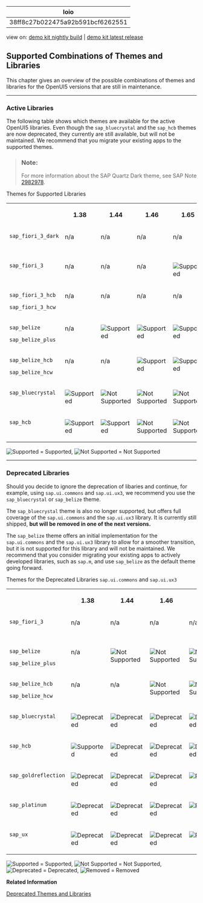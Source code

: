 <!-- loio38ff8c27b022475a92b591bcf6262551 -->

| loio |
| -----|
| 38ff8c27b022475a92b591bcf6262551 |

<div id="loio">

view on: [demo kit nightly build](https://openui5nightly.hana.ondemand.com/#/topic/38ff8c27b022475a92b591bcf6262551) | [demo kit latest release](https://openui5.hana.ondemand.com/#/topic/38ff8c27b022475a92b591bcf6262551)</div>

## Supported Combinations of Themes and Libraries

This chapter gives an overview of the possible combinations of themes and libraries for the OpenUI5 versions that are still in maintenance.

***

### Active Libraries

The following table shows which themes are available for the active OpenUI5 libraries. Even though the `sap_bluecrystal` and the `sap_hcb` themes are now deprecated, they currently are still available, but will not be maintained. We recommend that you migrate your existing apps to the supported themes.

> ### Note:  
> For more information about the SAP Quartz Dark theme, see SAP Note [2982978](https://launchpad.support.sap.com/#/notes/2982978).

<a name="loio38ff8c27b022475a92b591bcf6262551__table_prf_w4r_zy"/>Themes for Supported Libraries


<table>
<tr>
<th valign="top">

 



</th>
<th valign="top">

1.38



</th>
<th valign="top">

1.44



</th>
<th valign="top">

1.46



</th>
<th valign="top">

1.65



</th>
<th valign="top">

1.69



</th>
<th valign="top">

1.71



</th>
</tr>
<tr>
<td valign="top">

 `sap_fiori_3_dark` 



</td>
<td valign="top">

n/a



</td>
<td valign="top">

n/a



</td>
<td valign="top">

n/a



</td>
<td valign="top">

n/a



</td>
<td valign="top">

n/a



</td>
<td valign="top">

 ![Supported](loio3cb17ee88aed44d2bf1d14b97728c709_LowRes.gif) 



</td>
</tr>
<tr>
<td valign="top">

 `sap_fiori_3` 



</td>
<td valign="top">

n/a



</td>
<td valign="top">

n/a



</td>
<td valign="top">

n/a



</td>
<td valign="top">

 ![Supported](loio3cb17ee88aed44d2bf1d14b97728c709_LowRes.gif) 



</td>
<td valign="top">

 ![Supported](loio3cb17ee88aed44d2bf1d14b97728c709_LowRes.gif) 



</td>
<td valign="top">

 ![Supported](loio3cb17ee88aed44d2bf1d14b97728c709_LowRes.gif) 



</td>
</tr>
<tr>
<td valign="top">

`sap_fiori_3_hcb`

`sap_fiori_3_hcw`



</td>
<td valign="top">

n/a



</td>
<td valign="top">

n/a



</td>
<td valign="top">

n/a



</td>
<td valign="top">

n/a



</td>
<td valign="top">

 ![Supported](loio3cb17ee88aed44d2bf1d14b97728c709_LowRes.gif) 



</td>
<td valign="top">

 ![Supported](loio3cb17ee88aed44d2bf1d14b97728c709_LowRes.gif) 



</td>
</tr>
<tr>
<td valign="top">

`sap_belize`

`sap_belize_plus`



</td>
<td valign="top">

n/a



</td>
<td valign="top">

 ![Supported](loio3cb17ee88aed44d2bf1d14b97728c709_LowRes.gif) 



</td>
<td valign="top">

 ![Supported](loio3cb17ee88aed44d2bf1d14b97728c709_LowRes.gif) 



</td>
<td valign="top">

 ![Supported](loio3cb17ee88aed44d2bf1d14b97728c709_LowRes.gif) 



</td>
<td valign="top">

 ![Supported](loio3cb17ee88aed44d2bf1d14b97728c709_LowRes.gif) 



</td>
<td valign="top">

 ![Supported](loio3cb17ee88aed44d2bf1d14b97728c709_LowRes.gif) 



</td>
</tr>
<tr>
<td valign="top">

`sap_belize_hcb`

`sap_belize_hcw`



</td>
<td valign="top">

n/a



</td>
<td valign="top">

n/a



</td>
<td valign="top">

 ![Supported](loio3cb17ee88aed44d2bf1d14b97728c709_LowRes.gif) 



</td>
<td valign="top">

 ![Supported](loio3cb17ee88aed44d2bf1d14b97728c709_LowRes.gif) 



</td>
<td valign="top">

 ![Supported](loio3cb17ee88aed44d2bf1d14b97728c709_LowRes.gif) 



</td>
<td valign="top">

 ![Supported](loio3cb17ee88aed44d2bf1d14b97728c709_LowRes.gif) 



</td>
</tr>
<tr>
<td valign="top">

 `sap_bluecrystal` 



</td>
<td valign="top">

 ![Supported](loio3cb17ee88aed44d2bf1d14b97728c709_LowRes.gif) 



</td>
<td valign="top">

 ![Not Supported](loiod355123503654aae97106b021020b7be_LowRes.png) 



</td>
<td valign="top">

 ![Not Supported](loiod355123503654aae97106b021020b7be_LowRes.png) 



</td>
<td valign="top">

 ![Not Supported](loiod355123503654aae97106b021020b7be_LowRes.png) 



</td>
<td valign="top">

 ![Not Supported](loiod355123503654aae97106b021020b7be_LowRes.png) 



</td>
<td valign="top">

 ![Not Supported](loiod355123503654aae97106b021020b7be_LowRes.png) 



</td>
</tr>
<tr>
<td valign="top">

 `sap_hcb` 



</td>
<td valign="top">

 ![Supported](loio3cb17ee88aed44d2bf1d14b97728c709_LowRes.gif) 



</td>
<td valign="top">

 ![Supported](loio3cb17ee88aed44d2bf1d14b97728c709_LowRes.gif) 



</td>
<td valign="top">

 ![Not Supported](loiod355123503654aae97106b021020b7be_LowRes.png) 



</td>
<td valign="top">

![Not Supported](loiod355123503654aae97106b021020b7be_LowRes.png)



</td>
<td valign="top">

 ![Not Supported](loiod355123503654aae97106b021020b7be_LowRes.png) 



</td>
<td valign="top">

 ![Not Supported](loiod355123503654aae97106b021020b7be_LowRes.png) 



</td>
</tr>
</table>

![Supported](loio3cb17ee88aed44d2bf1d14b97728c709_LowRes.gif) = Supported, ![Not Supported](loiod355123503654aae97106b021020b7be_LowRes.png) = Not Supported

***

<a name="loio38ff8c27b022475a92b591bcf6262551__section_yh3_vnz_zy"/>

### Deprecated Libraries

Should you decide to ignore the deprecation of libaries and continue, for example, using `sap.ui.commons` and `sap.ui.ux3`, we recommend you use the `sap_bluecrystal` or `sap_belize` theme.

The `sap_bluecrystal` theme is also no longer supported, but offers full coverage of the `sap.ui.commons` and the `sap.ui.ux3` library. It is currently still shipped, **but will be removed in one of the next versions.**

The `sap_belize` theme offers an initial implementation for the `sap.ui.commons` and the `sap.ui.ux3` library to allow for a smoother transition, but it is not supported for this library and will not be maintained. We recommend that you consider migrating your existing apps to actively developed libraries, such as `sap.m`, and use `sap_belize` as the default theme going forward.

<a name="loio38ff8c27b022475a92b591bcf6262551__table_xpk_zqr_zy"/>Themes for the Deprecated Libraries `sap.ui.commons` and `sap.ui.ux3`


<table>
<tr>
<th valign="top">

 



</th>
<th valign="top">

1.38



</th>
<th valign="top">

1.44



</th>
<th valign="top">

1.46



</th>
<th valign="top">

1.48



</th>
<th valign="top">

1.65



</th>
</tr>
<tr>
<td valign="top">

 `sap_fiori_3` 



</td>
<td valign="top">

n/a



</td>
<td valign="top">

n/a



</td>
<td valign="top">

n/a



</td>
<td valign="top">

n/a



</td>
<td valign="top">

 ![Not Supported](loiod355123503654aae97106b021020b7be_LowRes.png) 



</td>
</tr>
<tr>
<td valign="top">

`sap_belize`

`sap_belize_plus`



</td>
<td valign="top">

n/a



</td>
<td valign="top">

 ![Not Supported](loiod355123503654aae97106b021020b7be_LowRes.png) 



</td>
<td valign="top">

 ![Not Supported](loiod355123503654aae97106b021020b7be_LowRes.png) 



</td>
<td valign="top">

 ![Not Supported](loiod355123503654aae97106b021020b7be_LowRes.png) 



</td>
<td valign="top">

 ![Not Supported](loiod355123503654aae97106b021020b7be_LowRes.png) 



</td>
</tr>
<tr>
<td valign="top">

`sap_belize_hcb`

`sap_belize_hcw`



</td>
<td valign="top">

n/a



</td>
<td valign="top">

n/a



</td>
<td valign="top">

 ![Not Supported](loiod355123503654aae97106b021020b7be_LowRes.png) 



</td>
<td valign="top">

 ![Not Supported](loiod355123503654aae97106b021020b7be_LowRes.png) 



</td>
<td valign="top">

 ![Not Supported](loiod355123503654aae97106b021020b7be_LowRes.png) 



</td>
</tr>
<tr>
<td valign="top">

 `sap_bluecrystal` 



</td>
<td valign="top">

 ![Deprecated](loio3ea53dcd3acc4783a7a4b83e10c8f1aa_LowRes.gif) 



</td>
<td valign="top">

 ![Deprecated](loio3ea53dcd3acc4783a7a4b83e10c8f1aa_LowRes.gif) 



</td>
<td valign="top">

 ![Deprecated](loio3ea53dcd3acc4783a7a4b83e10c8f1aa_LowRes.gif) 



</td>
<td valign="top">

 ![Deprecated](loio3ea53dcd3acc4783a7a4b83e10c8f1aa_LowRes.gif) 



</td>
<td valign="top">

 ![Deprecated](loio3ea53dcd3acc4783a7a4b83e10c8f1aa_LowRes.gif) 



</td>
</tr>
<tr>
<td valign="top">

 `sap_hcb` 



</td>
<td valign="top">

 ![Supported](loio3cb17ee88aed44d2bf1d14b97728c709_LowRes.gif) 



</td>
<td valign="top">

 ![Deprecated](loio3ea53dcd3acc4783a7a4b83e10c8f1aa_LowRes.gif) 



</td>
<td valign="top">

 ![Deprecated](loio3ea53dcd3acc4783a7a4b83e10c8f1aa_LowRes.gif) 



</td>
<td valign="top">

 ![Deprecated](loio3ea53dcd3acc4783a7a4b83e10c8f1aa_LowRes.gif) 



</td>
<td valign="top">

 ![Deprecated](loio3ea53dcd3acc4783a7a4b83e10c8f1aa_LowRes.gif) 



</td>
</tr>
<tr>
<td valign="top">

 `sap_goldreflection` 



</td>
<td valign="top">

 ![Deprecated](loio3ea53dcd3acc4783a7a4b83e10c8f1aa_LowRes.gif) 



</td>
<td valign="top">

 ![Deprecated](loio3ea53dcd3acc4783a7a4b83e10c8f1aa_LowRes.gif) 



</td>
<td valign="top">

 ![Deprecated](loio3ea53dcd3acc4783a7a4b83e10c8f1aa_LowRes.gif) 



</td>
<td valign="top">

 ![Removed](loio5befb5af20ed42fd9052a99014d953a3_LowRes.gif) 



</td>
<td valign="top">

 ![Removed](loio5befb5af20ed42fd9052a99014d953a3_LowRes.gif) 



</td>
</tr>
<tr>
<td valign="top">

 `sap_platinum` 



</td>
<td valign="top">

 ![Deprecated](loio3ea53dcd3acc4783a7a4b83e10c8f1aa_LowRes.gif) 



</td>
<td valign="top">

 ![Deprecated](loio3ea53dcd3acc4783a7a4b83e10c8f1aa_LowRes.gif) 



</td>
<td valign="top">

 ![Deprecated](loio3ea53dcd3acc4783a7a4b83e10c8f1aa_LowRes.gif) 



</td>
<td valign="top">

 ![Removed](loio5befb5af20ed42fd9052a99014d953a3_LowRes.gif) 



</td>
<td valign="top">

 ![Removed](loio5befb5af20ed42fd9052a99014d953a3_LowRes.gif) 



</td>
</tr>
<tr>
<td valign="top">

 `sap_ux` 



</td>
<td valign="top">

 ![Deprecated](loio3ea53dcd3acc4783a7a4b83e10c8f1aa_LowRes.gif) 



</td>
<td valign="top">

 ![Deprecated](loio3ea53dcd3acc4783a7a4b83e10c8f1aa_LowRes.gif) 



</td>
<td valign="top">

 ![Deprecated](loio3ea53dcd3acc4783a7a4b83e10c8f1aa_LowRes.gif) 



</td>
<td valign="top">

 ![Removed](loio5befb5af20ed42fd9052a99014d953a3_LowRes.gif) 



</td>
<td valign="top">

 ![Removed](loio5befb5af20ed42fd9052a99014d953a3_LowRes.gif) 



</td>
</tr>
</table>

![Supported](loio3cb17ee88aed44d2bf1d14b97728c709_LowRes.gif) = Supported, ![Not Supported](loiod355123503654aae97106b021020b7be_LowRes.png) = Not Supported, ![Deprecated](loio3ea53dcd3acc4783a7a4b83e10c8f1aa_LowRes.gif) = Deprecated, ![Removed](loio5befb5af20ed42fd9052a99014d953a3_LowRes.gif) = Removed

**Related Information**  


[Deprecated Themes and Libraries](Deprecated_Themes_and_Libraries_a87ca84.md "As OpenUI5 evolves over time, some of the UI controls are replaced by others, or their concepts abandoned entirely. This chapter gives an overview on theme and library level of the most important deprecations. Individual control deprecations and more information about the controls replacing them can be found in the API reference within the Demo Kit.")

